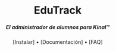 <div align="center">

# EduTrack

##### El administrador de alumnos para Kinal™

[Instalar] • [Documentación] • [FAQ]

</div>
